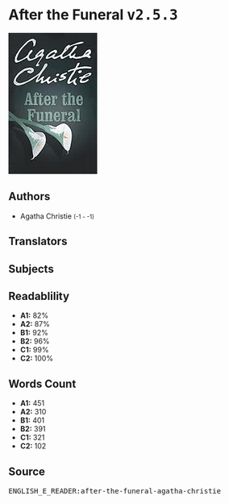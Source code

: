 # After the Funeral <kbd>v2.5.3</kbd>

![](./cover.medium.jpg "")

## Authors


 - Agatha Christie <small>(-1 - -1)</small>

## Translators



## Subjects



## Readablility


 - **A1:** 82%
 - **A2:** 87%
 - **B1:** 92%
 - **B2:** 96%
 - **C1:** 99%
 - **C2:** 100%

## Words Count


 - **A1:** 451
 - **A2:** 310
 - **B1:** 401
 - **B2:** 391
 - **C1:** 321
 - **C2:** 102

## Source


<kbd>ENGLISH_E_READER:after-the-funeral-agatha-christie</kbd>
